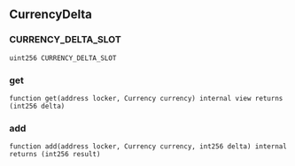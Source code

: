 ## CurrencyDelta

### CURRENCY_DELTA_SLOT

```solidity
uint256 CURRENCY_DELTA_SLOT
```

### get

```solidity
function get(address locker, Currency currency) internal view returns (int256 delta)
```

### add

```solidity
function add(address locker, Currency currency, int256 delta) internal returns (int256 result)
```

